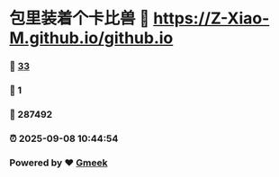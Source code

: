 # 包里装着个卡比兽 :link: https://Z-Xiao-M.github.io/github.io 
### :page_facing_up: [33](https://Z-Xiao-M.github.io/github.io/tag.html) 
### :speech_balloon: 1 
### :hibiscus: 287492 
### :alarm_clock: 2025-09-08 10:44:54 
### Powered by :heart: [Gmeek](https://github.com/Meekdai/Gmeek)

